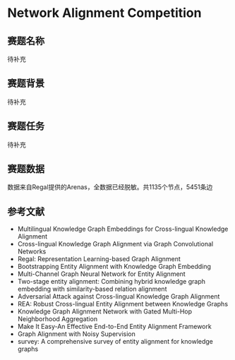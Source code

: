 # Network Alignment Competition

## 赛题名称

待补充

## 赛题背景

待补充

## 赛题任务

待补充

## 赛题数据
数据来自Regal提供的Arenas，全数据已经脱敏。共1135个节点，5451条边

## 参考文献
+ Multilingual Knowledge Graph Embeddings for Cross-lingual Knowledge Alignment
+ Cross-lingual Knowledge Graph Alignment via Graph Convolutional Networks
+ Regal: Representation Learning-based Graph Alignment
+ Bootstrapping Entity Alignment with Knowledge Graph Embedding
+ Multi-Channel Graph Neural Network for Entity Alignment
+ Two-stage entity alignment: Combining hybrid knowledge graph embedding with similarity-based relation alignment
+ Adversarial Attack against Cross-lingual Knowledge Graph Alignment
+ REA: Robust Cross-lingual Entity Alignment between Knowledge Graphs
+ Knowledge Graph Alignment Network with Gated Multi-Hop Neighborhood Aggregation
+ Make It Easy-An Effective End-to-End Entity Alignment Framework
+ Graph Alignment with Noisy Supervision
+ survey: A comprehensive survey of entity alignment for knowledge graphs